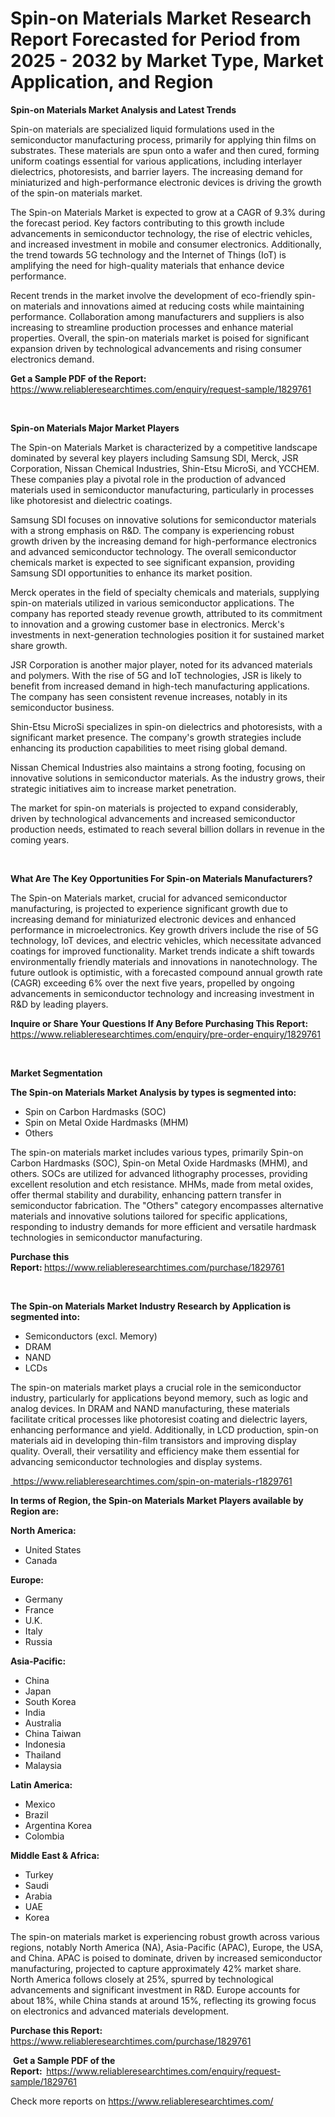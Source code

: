 <p><h1>Spin-on Materials Market Research Report Forecasted for Period from 2025 -  2032 by Market Type, Market Application, and Region</h1></p><p><strong>Spin-on Materials Market Analysis and Latest Trends</strong></p>
<p><p>Spin-on materials are specialized liquid formulations used in the semiconductor manufacturing process, primarily for applying thin films on substrates. These materials are spun onto a wafer and then cured, forming uniform coatings essential for various applications, including interlayer dielectrics, photoresists, and barrier layers. The increasing demand for miniaturized and high-performance electronic devices is driving the growth of the spin-on materials market.</p><p>The Spin-on Materials Market is expected to grow at a CAGR of 9.3% during the forecast period. Key factors contributing to this growth include advancements in semiconductor technology, the rise of electric vehicles, and increased investment in mobile and consumer electronics. Additionally, the trend towards 5G technology and the Internet of Things (IoT) is amplifying the need for high-quality materials that enhance device performance.</p><p>Recent trends in the market involve the development of eco-friendly spin-on materials and innovations aimed at reducing costs while maintaining performance. Collaboration among manufacturers and suppliers is also increasing to streamline production processes and enhance material properties. Overall, the spin-on materials market is poised for significant expansion driven by technological advancements and rising consumer electronics demand.</p></p>
<p><strong>Get a Sample PDF of the Report:&nbsp;</strong> <a href="https://www.reliableresearchtimes.com/enquiry/request-sample/1829761?utm_campaign=2033&utm_medium=2&utm_source=Github&utm_content=ia&utm_term=03022025&utm_id=spin-on-materials">https://www.reliableresearchtimes.com/enquiry/request-sample/1829761</a></p>
<p>&nbsp;</p>
<p><strong>Spin-on Materials Major Market Players</strong></p>
<p><p>The Spin-on Materials Market is characterized by a competitive landscape dominated by several key players including Samsung SDI, Merck, JSR Corporation, Nissan Chemical Industries, Shin-Etsu MicroSi, and YCCHEM. These companies play a pivotal role in the production of advanced materials used in semiconductor manufacturing, particularly in processes like photoresist and dielectric coatings.</p><p>Samsung SDI focuses on innovative solutions for semiconductor materials with a strong emphasis on R&D. The company is experiencing robust growth driven by the increasing demand for high-performance electronics and advanced semiconductor technology. The overall semiconductor chemicals market is expected to see significant expansion, providing Samsung SDI opportunities to enhance its market position.</p><p>Merck operates in the field of specialty chemicals and materials, supplying spin-on materials utilized in various semiconductor applications. The company has reported steady revenue growth, attributed to its commitment to innovation and a growing customer base in electronics. Merck's investments in next-generation technologies position it for sustained market share growth.</p><p>JSR Corporation is another major player, noted for its advanced materials and polymers. With the rise of 5G and IoT technologies, JSR is likely to benefit from increased demand in high-tech manufacturing applications. The company has seen consistent revenue increases, notably in its semiconductor business.</p><p>Shin-Etsu MicroSi specializes in spin-on dielectrics and photoresists, with a significant market presence. The company's growth strategies include enhancing its production capabilities to meet rising global demand.</p><p>Nissan Chemical Industries also maintains a strong footing, focusing on innovative solutions in semiconductor materials. As the industry grows, their strategic initiatives aim to increase market penetration.</p><p>The market for spin-on materials is projected to expand considerably, driven by technological advancements and increased semiconductor production needs, estimated to reach several billion dollars in revenue in the coming years.</p></p>
<p>&nbsp;</p>
<p><strong>What Are The Key Opportunities For Spin-on Materials Manufacturers?</strong></p>
<p><p>The Spin-on Materials market, crucial for advanced semiconductor manufacturing, is projected to experience significant growth due to increasing demand for miniaturized electronic devices and enhanced performance in microelectronics. Key growth drivers include the rise of 5G technology, IoT devices, and electric vehicles, which necessitate advanced coatings for improved functionality. Market trends indicate a shift towards environmentally friendly materials and innovations in nanotechnology. The future outlook is optimistic, with a forecasted compound annual growth rate (CAGR) exceeding 6% over the next five years, propelled by ongoing advancements in semiconductor technology and increasing investment in R&D by leading players.</p></p>
<p><strong>Inquire or Share Your Questions If Any Before Purchasing This Report:</strong> <a href="https://www.reliableresearchtimes.com/enquiry/pre-order-enquiry/1829761?utm_campaign=2033&utm_medium=2&utm_source=Github&utm_content=ia&utm_term=03022025&utm_id=spin-on-materials">https://www.reliableresearchtimes.com/enquiry/pre-order-enquiry/1829761</a></p>
<p>&nbsp;</p>
<p><strong>Market Segmentation</strong></p>
<p><strong>The Spin-on Materials Market Analysis by types is segmented into:</strong></p>
<p><ul><li>Spin on Carbon Hardmasks (SOC)</li><li>Spin on Metal Oxide Hardmasks (MHM)</li><li>Others</li></ul></p>
<p><p>The spin-on materials market includes various types, primarily Spin-on Carbon Hardmasks (SOC), Spin-on Metal Oxide Hardmasks (MHM), and others. SOCs are utilized for advanced lithography processes, providing excellent resolution and etch resistance. MHMs, made from metal oxides, offer thermal stability and durability, enhancing pattern transfer in semiconductor fabrication. The "Others" category encompasses alternative materials and innovative solutions tailored for specific applications, responding to industry demands for more efficient and versatile hardmask technologies in semiconductor manufacturing.</p></p>
<p><strong>Purchase this Report:&nbsp;</strong><a href="https://www.reliableresearchtimes.com/purchase/1829761?utm_campaign=2033&utm_medium=2&utm_source=Github&utm_content=ia&utm_term=03022025&utm_id=spin-on-materials">https://www.reliableresearchtimes.com/purchase/1829761</a></p>
<p>&nbsp;</p>
<p><strong>The Spin-on Materials Market Industry Research by Application is segmented into:</strong></p>
<p><ul><li>Semiconductors (excl. Memory)</li><li>DRAM</li><li>NAND</li><li>LCDs</li></ul></p>
<p><p>The spin-on materials market plays a crucial role in the semiconductor industry, particularly for applications beyond memory, such as logic and analog devices. In DRAM and NAND manufacturing, these materials facilitate critical processes like photoresist coating and dielectric layers, enhancing performance and yield. Additionally, in LCD production, spin-on materials aid in developing thin-film transistors and improving display quality. Overall, their versatility and efficiency make them essential for advancing semiconductor technologies and display systems.</p></p>
<p><a href="https://www.reliableresearchtimes.com/spin-on-materials-r1829761?utm_campaign=2033&utm_medium=2&utm_source=Github&utm_content=ia&utm_term=03022025&utm_id=spin-on-materials">&nbsp;https://www.reliableresearchtimes.com/spin-on-materials-r1829761</a></p>
<p><strong>In terms of Region, the Spin-on Materials Market Players available by Region are:</strong></p>
<p>
    <p> <strong> North America: </strong>
        <ul>
            <li>United States</li>
            <li>Canada</li>
        </ul>
        </p> 
    <p> <strong> Europe: </strong>
        <ul>
            <li>Germany</li>
            <li>France</li>
            <li>U.K.</li>
            <li>Italy</li>
            <li>Russia</li>
        </ul>
        </p> 
    <p> <strong> Asia-Pacific: </strong>
        <ul>
            <li>China</li>
            <li>Japan</li>
            <li>South Korea</li>
            <li>India</li>
            <li>Australia</li>
            <li>China Taiwan</li>
            <li>Indonesia</li>
            <li>Thailand</li>
            <li>Malaysia</li>
        </ul>
        </p> 
    <p> <strong> Latin America: </strong>
        <ul>
            <li>Mexico</li>
            <li>Brazil</li>
            <li>Argentina Korea</li>
            <li>Colombia</li>
        </ul>
        </p> 
    <p> <strong> Middle East & Africa: </strong>
        <ul>
            <li>Turkey</li>
            <li>Saudi</li>
            <li>Arabia</li>
            <li>UAE</li>
            <li>Korea</li>
        </ul>
    </p>
    </p>
<p><p>The spin-on materials market is experiencing robust growth across various regions, notably North America (NA), Asia-Pacific (APAC), Europe, the USA, and China. APAC is poised to dominate, driven by increased semiconductor manufacturing, projected to capture approximately 42% market share. North America follows closely at 25%, spurred by technological advancements and significant investment in R&D. Europe accounts for about 18%, while China stands at around 15%, reflecting its growing focus on electronics and advanced materials development.</p></p>
<p><strong>Purchase this Report: </strong><a href="https://www.reliableresearchtimes.com/purchase/1829761?utm_campaign=2033&utm_medium=2&utm_source=Github&utm_content=ia&utm_term=03022025&utm_id=spin-on-materials">https://www.reliableresearchtimes.com/purchase/1829761</a></p>
<p>&nbsp;<strong>Get a Sample PDF of the Report:&nbsp;&nbsp;</strong><a href="https://www.reliableresearchtimes.com/enquiry/request-sample/1829761?utm_campaign=2033&utm_medium=2&utm_source=Github&utm_content=ia&utm_term=03022025&utm_id=spin-on-materials">https://www.reliableresearchtimes.com/enquiry/request-sample/1829761</a></p>
<p><strong></strong></p>
<p>Check more reports on <a href="https://www.reliableresearchtimes.com/?utm_campaign=2033&utm_medium=2&utm_source=Github&utm_content=ia&utm_term=03022025&utm_id=spin-on-materials">https://www.reliableresearchtimes.com/</a></p>